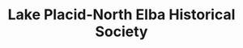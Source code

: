 ---
layout: repo
title: "Lake Placid-North Elba Historical Society"
id: 21080
permalink: repos/21080/
---